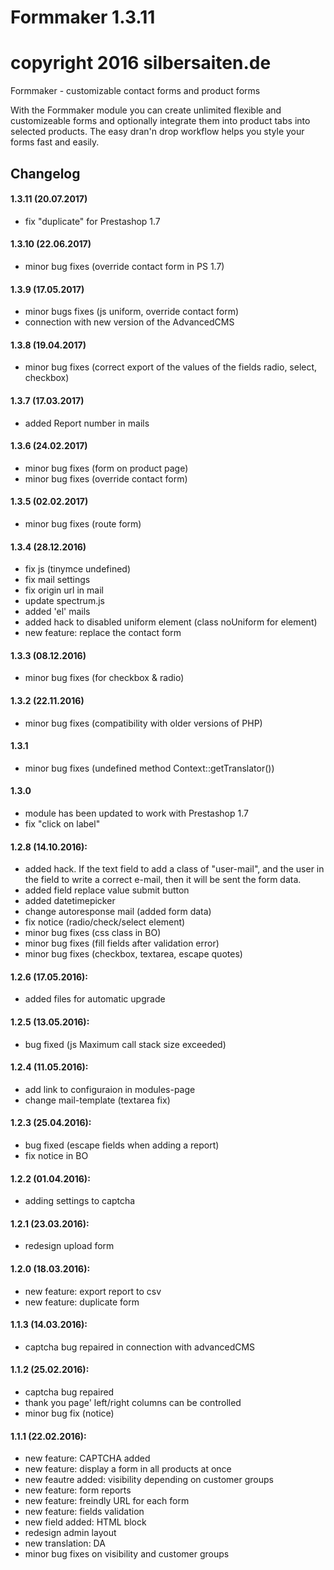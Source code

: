 # Formmaker 1.3.11
# copyright 2016 silbersaiten.de

Formmaker - customizable contact forms and product forms

With the Formmaker module you can create unlimited flexible and customizeable forms and optionally integrate them into product tabs into selected products. The easy dran'n drop workflow helps you style your forms fast and easily.

## Changelog

#### 1.3.11 (20.07.2017)
* fix "duplicate" for Prestashop 1.7

#### 1.3.10 (22.06.2017)
* minor bug fixes (override contact form in PS 1.7)

#### 1.3.9 (17.05.2017)
* minor bugs fixes (js uniform, override contact form)
* connection with new version of the AdvancedCMS

#### 1.3.8 (19.04.2017)
* minor bug fixes (correct export of the values of the fields radio, select, checkbox)

#### 1.3.7 (17.03.2017)
* added Report number in mails

#### 1.3.6 (24.02.2017)
* minor bug fixes (form on product page)
* minor bug fixes (override contact form)

#### 1.3.5 (02.02.2017)
* minor bug fixes (route form)

#### 1.3.4 (28.12.2016)
* fix js (tinymce undefined)
* fix mail settings
* fix origin url in mail
* update spectrum.js
* added 'el' mails
* added hack to disabled uniform element (class noUniform for element)
* new feature: replace the contact form

#### 1.3.3 (08.12.2016)
* minor bug fixes (for checkbox & radio)

#### 1.3.2 (22.11.2016)
* minor bug fixes (compatibility with older versions of PHP)

#### 1.3.1
* minor bug fixes (undefined method Context::getTranslator())

#### 1.3.0
* module has been updated to work with Prestashop 1.7
* fix "click on label"

#### 1.2.8 (14.10.2016):
* added hack. If the text field to add a class of "user-mail", and the user in the field to write a correct e-mail, then it will be sent the form data.
* added field replace value submit button
* added datetimepicker
* change autoresponse mail (added form data)
* fix notice (radio/check/select element)
* minor bug fixes (css class in BO)
* minor bug fixes (fill fields after validation error)
* minor bug fixes (checkbox, textarea, escape quotes)

#### 1.2.6 (17.05.2016):
* added files for automatic upgrade

#### 1.2.5 (13.05.2016):
* bug fixed (js Maximum call stack size exceeded)

#### 1.2.4 (11.05.2016):
* add link to configuraion in modules-page
* change mail-template (textarea fix)

#### 1.2.3 (25.04.2016):
* bug fixed (escape fields when adding a report)
* fix notice in BO

#### 1.2.2 (01.04.2016):
* adding settings to captcha

#### 1.2.1 (23.03.2016):
* redesign upload form

#### 1.2.0 (18.03.2016):
* new feature: export report to csv
* new feature: duplicate form

#### 1.1.3 (14.03.2016):
* captcha bug repaired in connection with advancedCMS

#### 1.1.2 (25.02.2016):
* captcha bug repaired
* thank you page' left/right columns can be controlled
* minor bug fix (notice)

#### 1.1.1 (22.02.2016):
* new feature: CAPTCHA added
* new feature: display a form in all products at once
* new feautre added: visibility depending on customer groups
* new feature: form reports
* new feature: freindly URL for each form
* new feature: fields validation
* new field added: HTML block
* redesign admin layout
* new translation: DA
* minor bug fixes on visibility and customer groups